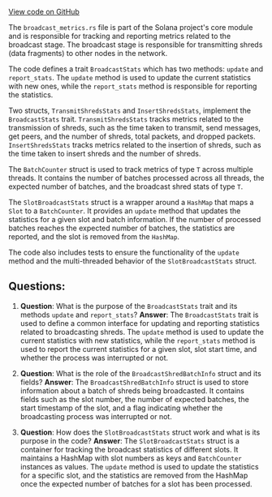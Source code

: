 [View code on GitHub](https://github.com/solana-labs/solana/blob/master/core/src/broadcast_stage/broadcast_metrics.rs)

The `broadcast_metrics.rs` file is part of the Solana project's core module and is responsible for tracking and reporting metrics related to the broadcast stage. The broadcast stage is responsible for transmitting shreds (data fragments) to other nodes in the network.

The code defines a trait `BroadcastStats` which has two methods: `update` and `report_stats`. The `update` method is used to update the current statistics with new ones, while the `report_stats` method is responsible for reporting the statistics.

Two structs, `TransmitShredsStats` and `InsertShredsStats`, implement the `BroadcastStats` trait. `TransmitShredsStats` tracks metrics related to the transmission of shreds, such as the time taken to transmit, send messages, get peers, and the number of shreds, total packets, and dropped packets. `InsertShredsStats` tracks metrics related to the insertion of shreds, such as the time taken to insert shreds and the number of shreds.

The `BatchCounter` struct is used to track metrics of type `T` across multiple threads. It contains the number of batches processed across all threads, the expected number of batches, and the broadcast shred stats of type `T`.

The `SlotBroadcastStats` struct is a wrapper around a `HashMap` that maps a `Slot` to a `BatchCounter`. It provides an `update` method that updates the statistics for a given slot and batch information. If the number of processed batches reaches the expected number of batches, the statistics are reported, and the slot is removed from the `HashMap`.

The code also includes tests to ensure the functionality of the `update` method and the multi-threaded behavior of the `SlotBroadcastStats` struct.
## Questions: 
 1. **Question**: What is the purpose of the `BroadcastStats` trait and its methods `update` and `report_stats`?
   **Answer**: The `BroadcastStats` trait is used to define a common interface for updating and reporting statistics related to broadcasting shreds. The `update` method is used to update the current statistics with new statistics, while the `report_stats` method is used to report the current statistics for a given slot, slot start time, and whether the process was interrupted or not.

2. **Question**: What is the role of the `BroadcastShredBatchInfo` struct and its fields?
   **Answer**: The `BroadcastShredBatchInfo` struct is used to store information about a batch of shreds being broadcasted. It contains fields such as the slot number, the number of expected batches, the start timestamp of the slot, and a flag indicating whether the broadcasting process was interrupted or not.

3. **Question**: How does the `SlotBroadcastStats` struct work and what is its purpose in the code?
   **Answer**: The `SlotBroadcastStats` struct is a container for tracking the broadcast statistics of different slots. It maintains a HashMap with slot numbers as keys and `BatchCounter` instances as values. The `update` method is used to update the statistics for a specific slot, and the statistics are removed from the HashMap once the expected number of batches for a slot has been processed.